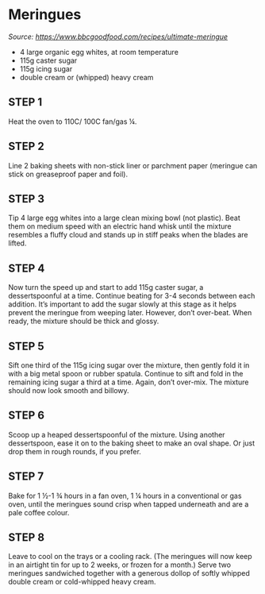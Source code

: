 # Meringues

*Source: https://www.bbcgoodfood.com/recipes/ultimate-meringue*

- 4 large organic egg whites, at room temperature
- 115g caster sugar
- 115g icing sugar
- double cream or (whipped) heavy cream

## STEP 1

Heat the oven to 110C/ 100C fan/gas ¼.

## STEP 2

Line 2 baking sheets with non-stick liner or parchment paper (meringue can stick on greaseproof paper and foil).

## STEP 3

Tip 4 large egg whites into a large clean mixing bowl (not plastic). Beat them on medium speed with an electric hand whisk until the mixture resembles a fluffy cloud and stands up in stiff peaks when the blades are lifted.

## STEP 4

Now turn the speed up and start to add 115g caster sugar, a dessertspoonful at a time. Continue beating for 3-4 seconds between each addition. It’s important to add the sugar slowly at this stage as it helps prevent the meringue from weeping later. However, don’t over-beat. When ready, the mixture should be thick and glossy.

## STEP 5

Sift one third of the 115g icing sugar over the mixture, then gently fold it in with a big metal spoon or rubber spatula. Continue to sift and fold in the remaining icing sugar a third at a time. Again, don’t over-mix. The mixture should now look smooth and billowy.

## STEP 6

Scoop up a heaped dessertspoonful of the mixture. Using another dessertspoon, ease it on to the baking sheet to make an oval shape. Or just drop them in rough rounds, if you prefer.

## STEP 7

Bake for 1 ½-1 ¾ hours in a fan oven, 1 ¼ hours in a conventional or gas oven, until the meringues sound crisp when tapped underneath and are a pale coffee colour.

## STEP 8

Leave to cool on the trays or a cooling rack. (The meringues will now keep in an airtight tin for up to 2 weeks, or frozen for a month.) Serve two meringues sandwiched together with a generous dollop of softly whipped double cream or cold-whipped heavy cream.